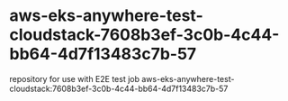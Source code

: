 # aws-eks-anywhere-test-cloudstack-7608b3ef-3c0b-4c44-bb64-4d7f13483c7b-57
repository for use with E2E test job aws-eks-anywhere-test-cloudstack:7608b3ef-3c0b-4c44-bb64-4d7f13483c7b-57
